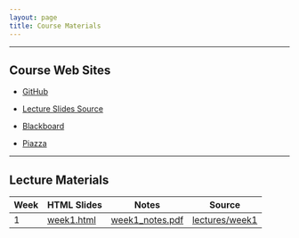 ```yaml
---
layout: page
title: Course Materials
---
```


----

## Course Web Sites

- [GitHub](https://github.com/jdstorey/asds)

- [Lecture Slides Source](https://github.com/jdstorey/asds/tree/master/lectures)

- [Blackboard](https://blackboard.princeton.edu/webapps/pu-courseredirect-bb_bb60/find.jsp?course_id=QCB508_S2017)

- [Piazza](https://piazza.com/)

----

## Lecture Materials

Week | HTML Slides | Notes | Source
-----|-------------| ----- | ----------
1 | [week1.html]() | [week1_notes.pdf]() | [lectures/week1]()

